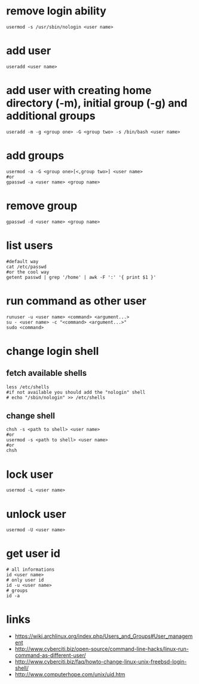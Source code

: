 # remove login ability

    usermod -s /usr/sbin/nologin <user name>

# add user

    useradd <user name>

# add user with creating home directory (-m), initial group (-g) and additional groups

    useradd -m -g <group one> -G <group two> -s /bin/bash <user name>

# add groups

    usermod -a -G <group one>[<,group two>] <user name>
    #or
    gpasswd -a <user name> <group name>

# remove group

    gpasswd -d <user name> <group name>

# list users

    #default way
    cat /etc/passwd
    #or the cool way
    getent passwd | grep '/home' | awk -F ':' '{ print $1 }'

# run command as other user

    runuser -u <user name> <command> <argument...>
    su - <user name> -c "<command> <argument...>"
    sudo <command>

# change login shell

## fetch available shells

    less /etc/shells
    #if not available you should add the "nologin" shell
    # echo "/sbin/nologin" >> /etc/shells

## change shell

    chsh -s <path to shell> <user name>
    #or
    usermod -s <path to shell> <user name>
    #or
    chsh

# lock user

    usermod -L <user name>

# unlock user

    usermod -U <user name>

# get user id

    # all informations
    id <user name>
    # only user id
    id -u <user name>
    # groups
    id -a

# links

* https://wiki.archlinux.org/index.php/Users_and_Groups#User_management
* http://www.cyberciti.biz/open-source/command-line-hacks/linux-run-command-as-different-user/
* http://www.cyberciti.biz/faq/howto-change-linux-unix-freebsd-login-shell/
* http://www.computerhope.com/unix/uid.htm
